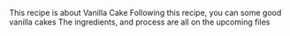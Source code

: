 This recipe is about Vanilla Cake
Following this recipe, you can some good vanilla cakes
The ingredients, and process are all on the upcoming files